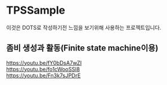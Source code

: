 # TPSSample
이것은 DOTS로 작성하기전 느낌을 보기위해 사용하는 프로젝트입니다.

## 좀비 생성과 활동(Finite state machine이용)
https://youtu.be/fY0bDsA7wZI
<br>https://youtu.be/fo1cWooSSI8
<br>https://youtu.be/Fn3k7sJPDrE
